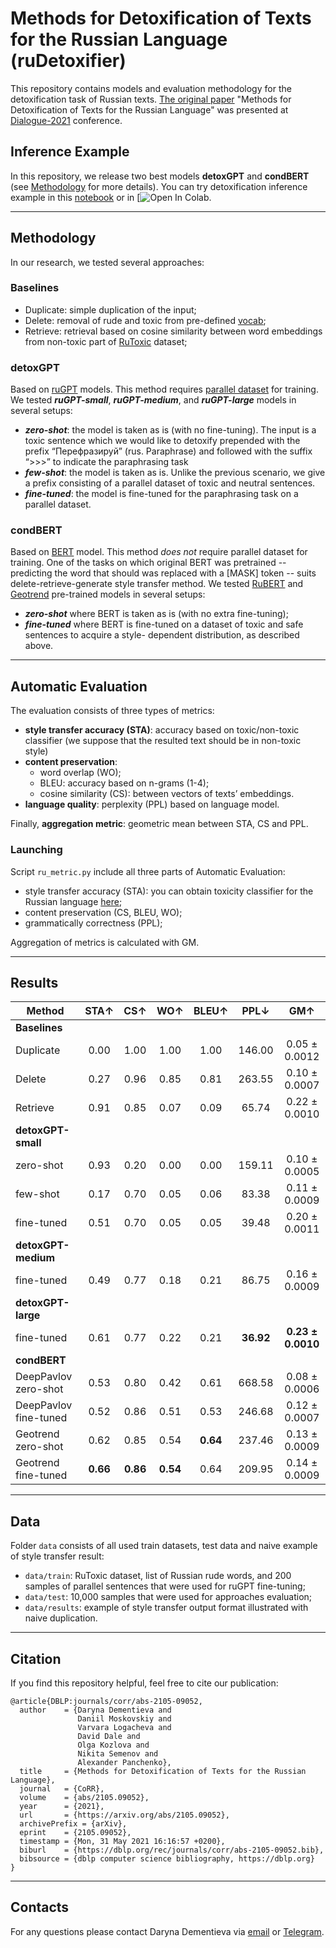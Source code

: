 # Methods for Detoxification of Texts for the Russian Language (ruDetoxifier)

This repository contains models and evaluation methodology for the detoxification task of Russian texts. [The original paper](https://arxiv.org/abs/2105.09052) "Methods for Detoxification of Texts for the Russian Language" was presented at [Dialogue-2021](http://www.dialog-21.ru/) conference.

## Inference Example

In this repository, we release two best models **detoxGPT** and **condBERT** (see [Methodology](https://github.com/skoltech-nlp/rudetoxifier#methodology) for more details). You can try detoxification inference example in this [notebook](https://github.com/skoltech-nlp/rudetoxifier/blob/main/notebooks/rudetoxifier_inference.ipynb) or in [![Open In Colab](https://colab.research.google.com/drive/1lSXh8PHGeKTLtuhxYCwHL74qG-V-pkLK?usp=sharing).

***
## Methodology

In our research, we tested several approaches:

### Baselines
- Duplicate: simple duplication of the input;
- Delete: removal of rude and toxic from pre-defined [vocab](https://github.com/skoltech-nlp/rudetoxifier/blob/main/data/train/MAT_FINAL_with_unigram_inflections.txt);
- Retrieve: retrieval based on cosine similarity between word embeddings from non-toxic part of [RuToxic](https://github.com/skoltech-nlp/rudetoxifier/blob/main/data/train/ru_toxic_dataset.csv) dataset;

### detoxGPT
Based on [ruGPT](https://github.com/sberbank-ai/ru-gpts) models. This method requires [parallel dataset](https://github.com/skoltech-nlp/rudetoxifier/blob/main/data/train/dataset_200.xls) for training. We tested ***ruGPT-small***, ***ruGPT-medium***, and ***ruGPT-large*** models in several setups:
- ***zero-shot***: the model is taken as is (with no fine-tuning). The input is a toxic sentence which we would like to detoxify prepended with the prefix “Перефразируй” (rus. Paraphrase) and followed with the suffix “>>>” to indicate the paraphrasing task
- ***few-shot***: the model is taken as is. Unlike the previous scenario, we give a prefix consisting of a parallel dataset of toxic and neutral sentences.
- ***fine-tuned***: the model is fine-tuned for the paraphrasing task on a parallel dataset.

### condBERT
Based on [BERT](https://arxiv.org/abs/1810.04805) model. This method *does not* require parallel dataset for training. One of the tasks on which original BERT was pretrained -- predicting the word that should was replaced with a \[MASK\] token -- suits delete-retrieve-generate style transfer method. We tested [RuBERT](https://huggingface.co/DeepPavlov/rubert-base-cased-conversational) and [Geotrend](https://huggingface.co/Geotrend/bert-base-ru-cased) pre-trained models in several setups:
- ***zero-shot*** where BERT is taken as is (with no extra fine-tuning);
- ***fine-tuned*** where BERT is fine-tuned on a dataset of toxic and safe sentences to acquire a style-
dependent distribution, as described above.

***

## Automatic Evaluation
The evaluation consists of three types of metrics:
- **style transfer accuracy (STA)**: accuracy based on toxic/non-toxic classifier (we suppose that the resulted text should be in non-toxic style)
- **content preservation**:
  - word overlap (WO);
  - BLEU: accuracy based on n-grams (1-4);
  - cosine similarity (CS): between vectors of texts’ embeddings.
- **language quality**: perplexity (PPL) based on language model.

Finally, **aggregation metric**: geometric mean between STA, CS and PPL.

### Launching

Script `ru_metric.py` include all three parts of Automatic Evaluation:
- style transfer accuracy (STA): you can obtain toxicity classifier for the Russian language [here](https://drive.google.com/file/d/1hP820N3FddHJPSxM1BxMxV2N_NDfpjgo/view?usp=sharing);
- content preservation (CS, BLEU, WO);
- grammatically correctness (PPL);

Aggregation of metrics is calculated with GM.

***

## Results

|Method   |STA↑   |CS↑   |WO↑   |BLEU↑  |PPL↓  |GM↑   |
|---|:---:|:---:|:---:|:---:|:---:|:---:|
|**Baselines**
|Duplicate   |0.00   |1.00   |1.00   |1.00   |146.00   |0.05 ± 0.0012   |
|Delete   |0.27   |0.96   |0.85   |0.81   |263.55   |0.10 ± 0.0007   |
|Retrieve   |0.91   |0.85   |0.07   |0.09   |65.74   |0.22 ± 0.0010   |
|**detoxGPT-small**
|zero-shot   |0.93   |0.20   |0.00   |0.00   |159.11   |0.10 ± 0.0005   |
|few-shot   |0.17   |0.70   |0.05   |0.06   |83.38   |0.11 ± 0.0009   |
|fine-tuned   |0.51   |0.70   |0.05   |0.05   |39.48   |0.20 ± 0.0011   |
|**detoxGPT-medium**   |   |   |   |   |   |   |
|fine-tuned   |0.49   |0.77   |0.18   |0.21   |86.75   |0.16 ± 0.0009   |
|**detoxGPT-large**   |   |   |   |   |   |   |
|fine-tuned   |0.61   |0.77   |0.22   |0.21   |**36.92**  |**0.23 ± 0.0010**  |
|**condBERT**  |   |   |   |   |   |   |
|DeepPavlov zero-shot   |0.53   |0.80   |0.42   |0.61   |668.58   |0.08 ± 0.0006   |
|DeepPavlov fine-tuned   |0.52   |0.86   |0.51   |0.53   |246.68   |0.12 ± 0.0007   |
|Geotrend zero-shot   |0.62   |0.85   |0.54   |**0.64**   |237.46   |0.13 ± 0.0009   |
|Geotrend fine-tuned   |**0.66**  |**0.86**  |**0.54**   |0.64   |209.95   |0.14 ± 0.0009   |

***

## Data

Folder `data` consists of all used train datasets, test data and naive example of style transfer result:
- `data/train`: RuToxic dataset, list of Russian rude words, and 200 samples of parallel sentences that were used for ruGPT fine-tuning;
- `data/test`: 10,000 samples that were used for approaches evaluation;
- `data/results`: example of style transfer output format illustrated with naive duplication.

***

## Citation

If you find this repository helpful, feel free to cite our publication:

```
@article{DBLP:journals/corr/abs-2105-09052,
  author    = {Daryna Dementieva and
               Daniil Moskovskiy and
               Varvara Logacheva and
               David Dale and
               Olga Kozlova and
               Nikita Semenov and
               Alexander Panchenko},
  title     = {Methods for Detoxification of Texts for the Russian Language},
  journal   = {CoRR},
  volume    = {abs/2105.09052},
  year      = {2021},
  url       = {https://arxiv.org/abs/2105.09052},
  archivePrefix = {arXiv},
  eprint    = {2105.09052},
  timestamp = {Mon, 31 May 2021 16:16:57 +0200},
  biburl    = {https://dblp.org/rec/journals/corr/abs-2105-09052.bib},
  bibsource = {dblp computer science bibliography, https://dblp.org}
}
```

***

## Contacts

For any questions please contact Daryna Dementieva via [email](mailto:daryna.dementieva@skoltech.ru) or [Telegram](https://t.me/dementyeva_ds).

